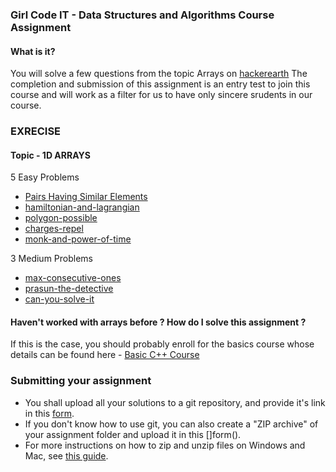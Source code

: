 ### Girl Code IT - Data Structures and Algorithms Course Assignment

#### What is it?
You will solve a few questions from the topic Arrays on [hackerearth](https://www.hackerearth.com/practice/data-structures/arrays/1-d/practice-problems/)
The completion and submission of this assignment is an entry test to join this course and will work as a filter for us to have only sincere srudents in our course. 


### EXRECISE
#### Topic - 1D ARRAYS
5 Easy Problems
- [Pairs Having Similar Elements
](https://www.hackerearth.com/practice/data-structures/arrays/1-d/practice-problems/algorithm/pairs-having-similar-element-eed098aa/)
- [hamiltonian-and-lagrangian](https://www.hackerearth.com/practice/data-structures/arrays/1-d/practice-problems/algorithm/hamiltonian-and-lagrangian/)
- [polygon-possible](https://www.hackerearth.com/practice/data-structures/arrays/1-d/practice-problems/algorithm/polygon-possible/)
- [charges-repel](https://www.hackerearth.com/practice/data-structures/arrays/1-d/practice-problems/algorithm/charges-repel/)
- [monk-and-power-of-time](https://www.hackerearth.com/practice/data-structures/arrays/1-d/practice-problems/algorithm/monk-and-power-of-time/)

3 Medium Problems
- [max-consecutive-ones](https://leetcode.com/problems/max-consecutive-ones/)
- [prasun-the-detective](https://www.hackerearth.com/practice/data-structures/arrays/1-d/practice-problems/algorithm/prasun-the-detective-77f90f8f/)
- [can-you-solve-it](https://www.hackerearth.com/practice/data-structures/arrays/1-d/practice-problems/algorithm/can-you-solve-it/)

#### Haven't worked with arrays before ? How do I solve this assignment ?
If this is the case, you should probably enroll for the basics course whose details can be found here - [Basic C++ Course](https://github.com/Girl-Code-It/Beginner-CPP-Course-Enrollment)

### Submitting your assignment
- You shall upload all your solutions to a git repository, and provide it's link in this [form]().
- If you don't know how to use git, you can also create a "ZIP archive" of your assignment folder and upload it in this []form(). 
- For more instructions on how to zip and unzip files on Windows and Mac, see [this guide](https://www.sweetwater.com/sweetcare/articles/how-to-zip-and-unzip-files/).



